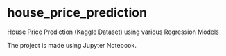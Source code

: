 # house_price_prediction
House Price Prediction (Kaggle Dataset) using various Regression Models

The project is made using Jupyter Notebook.
